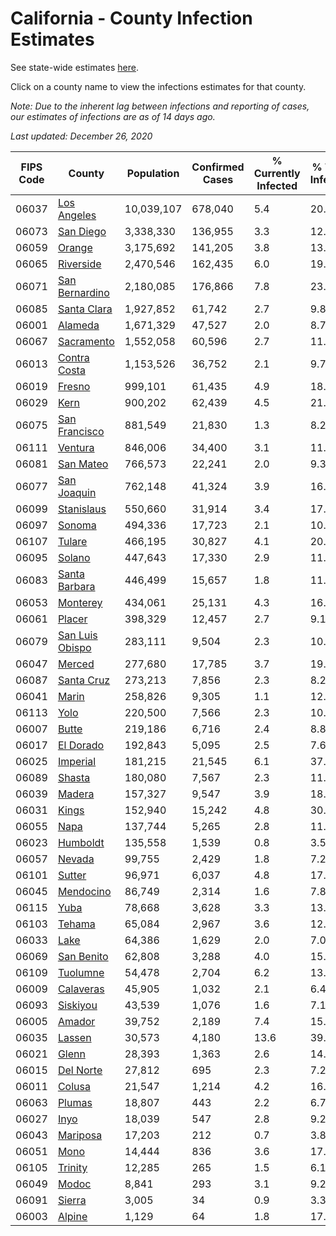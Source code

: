 # California - County Infection Estimates

See state-wide estimates [here](/infections/us-ca).

Click on a county name to view the infections estimates for that county.

*Note: Due to the inherent lag between infections and reporting of cases, our estimates of infections are as of 14 days ago.*

*Last updated: December 26, 2020*

|   FIPS Code |                             County |   Population |   Confirmed Cases |   % Currently Infected |   % Total Infected |
|-------------|------------------------------------|--------------|-------------------|------------------------|--------------------|
|       06037 |         [Los Angeles](los-angeles) |   10,039,107 |           678,040 |                    5.4 |               20.8 |
|       06073 |             [San Diego](san-diego) |    3,338,330 |           136,955 |                    3.3 |               12.4 |
|       06059 |                   [Orange](orange) |    3,175,692 |           141,205 |                    3.8 |               13.2 |
|       06065 |             [Riverside](riverside) |    2,470,546 |           162,435 |                    6.0 |               19.5 |
|       06071 |   [San Bernardino](san-bernardino) |    2,180,085 |           176,866 |                    7.8 |               23.6 |
|       06085 |         [Santa Clara](santa-clara) |    1,927,852 |            61,742 |                    2.7 |                9.8 |
|       06001 |                 [Alameda](alameda) |    1,671,329 |            47,527 |                    2.0 |                8.7 |
|       06067 |           [Sacramento](sacramento) |    1,552,058 |            60,596 |                    2.7 |               11.4 |
|       06013 |       [Contra Costa](contra-costa) |    1,153,526 |            36,752 |                    2.1 |                9.7 |
|       06019 |                   [Fresno](fresno) |      999,101 |            61,435 |                    4.9 |               18.2 |
|       06029 |                       [Kern](kern) |      900,202 |            62,439 |                    4.5 |               21.1 |
|       06075 |     [San Francisco](san-francisco) |      881,549 |            21,830 |                    1.3 |                8.2 |
|       06111 |                 [Ventura](ventura) |      846,006 |            34,400 |                    3.1 |               11.9 |
|       06081 |             [San Mateo](san-mateo) |      766,573 |            22,241 |                    2.0 |                9.3 |
|       06077 |         [San Joaquin](san-joaquin) |      762,148 |            41,324 |                    3.9 |               16.3 |
|       06099 |           [Stanislaus](stanislaus) |      550,660 |            31,914 |                    3.4 |               17.9 |
|       06097 |                   [Sonoma](sonoma) |      494,336 |            17,723 |                    2.1 |               10.6 |
|       06107 |                   [Tulare](tulare) |      466,195 |            30,827 |                    4.1 |               20.5 |
|       06095 |                   [Solano](solano) |      447,643 |            17,330 |                    2.9 |               11.4 |
|       06083 |     [Santa Barbara](santa-barbara) |      446,499 |            15,657 |                    1.8 |               11.3 |
|       06053 |               [Monterey](monterey) |      434,061 |            25,131 |                    4.3 |               16.8 |
|       06061 |                   [Placer](placer) |      398,329 |            12,457 |                    2.7 |                9.1 |
|       06079 | [San Luis Obispo](san-luis-obispo) |      283,111 |             9,504 |                    2.3 |               10.0 |
|       06047 |                   [Merced](merced) |      277,680 |            17,785 |                    3.7 |               19.1 |
|       06087 |           [Santa Cruz](santa-cruz) |      273,213 |             7,856 |                    2.3 |                8.2 |
|       06041 |                     [Marin](marin) |      258,826 |             9,305 |                    1.1 |               12.2 |
|       06113 |                       [Yolo](yolo) |      220,500 |             7,566 |                    2.3 |               10.3 |
|       06007 |                     [Butte](butte) |      219,186 |             6,716 |                    2.4 |                8.8 |
|       06017 |             [El Dorado](el-dorado) |      192,843 |             5,095 |                    2.5 |                7.6 |
|       06025 |               [Imperial](imperial) |      181,215 |            21,545 |                    6.1 |               37.9 |
|       06089 |                   [Shasta](shasta) |      180,080 |             7,567 |                    2.3 |               11.8 |
|       06039 |                   [Madera](madera) |      157,327 |             9,547 |                    3.9 |               18.0 |
|       06031 |                     [Kings](kings) |      152,940 |            15,242 |                    4.8 |               30.3 |
|       06055 |                       [Napa](napa) |      137,744 |             5,265 |                    2.8 |               11.1 |
|       06023 |               [Humboldt](humboldt) |      135,558 |             1,539 |                    0.8 |                3.5 |
|       06057 |                   [Nevada](nevada) |       99,755 |             2,429 |                    1.8 |                7.2 |
|       06101 |                   [Sutter](sutter) |       96,971 |             6,037 |                    4.8 |               17.9 |
|       06045 |             [Mendocino](mendocino) |       86,749 |             2,314 |                    1.6 |                7.8 |
|       06115 |                       [Yuba](yuba) |       78,668 |             3,628 |                    3.3 |               13.1 |
|       06103 |                   [Tehama](tehama) |       65,084 |             2,967 |                    3.6 |               12.6 |
|       06033 |                       [Lake](lake) |       64,386 |             1,629 |                    2.0 |                7.0 |
|       06069 |           [San Benito](san-benito) |       62,808 |             3,288 |                    4.0 |               15.3 |
|       06109 |               [Tuolumne](tuolumne) |       54,478 |             2,704 |                    6.2 |               13.1 |
|       06009 |             [Calaveras](calaveras) |       45,905 |             1,032 |                    2.1 |                6.4 |
|       06093 |               [Siskiyou](siskiyou) |       43,539 |             1,076 |                    1.6 |                7.1 |
|       06005 |                   [Amador](amador) |       39,752 |             2,189 |                    7.4 |               15.3 |
|       06035 |                   [Lassen](lassen) |       30,573 |             4,180 |                   13.6 |               39.6 |
|       06021 |                     [Glenn](glenn) |       28,393 |             1,363 |                    2.6 |               14.3 |
|       06015 |             [Del Norte](del-norte) |       27,812 |               695 |                    2.3 |                7.2 |
|       06011 |                   [Colusa](colusa) |       21,547 |             1,214 |                    4.2 |               16.6 |
|       06063 |                   [Plumas](plumas) |       18,807 |               443 |                    2.2 |                6.7 |
|       06027 |                       [Inyo](inyo) |       18,039 |               547 |                    2.8 |                9.2 |
|       06043 |               [Mariposa](mariposa) |       17,203 |               212 |                    0.7 |                3.8 |
|       06051 |                       [Mono](mono) |       14,444 |               836 |                    3.6 |               17.4 |
|       06105 |                 [Trinity](trinity) |       12,285 |               265 |                    1.5 |                6.1 |
|       06049 |                     [Modoc](modoc) |        8,841 |               293 |                    3.1 |                9.2 |
|       06091 |                   [Sierra](sierra) |        3,005 |                34 |                    0.9 |                3.3 |
|       06003 |                   [Alpine](alpine) |        1,129 |                64 |                    1.8 |               17.4 |
